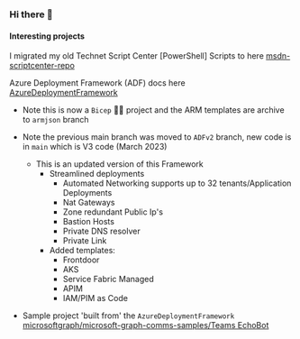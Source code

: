 ### Hi there 👋

#### Interesting projects
I migrated my old Technet Script Center [PowerShell] Scripts to here [msdn-scriptcenter-repo](https://brwilkinson.github.io/msdn-scriptcenter-repo/)

Azure Deployment Framework (ADF) docs here [AzureDeploymentFramework](https://brwilkinson.github.io/AzureDeploymentFramework/)
- Note this is now a `Bicep` 💪🏼 project and the ARM templates are archive to `armjson` branch
- Note the previous main branch was moved to `ADFv2` branch, new code is in `main` which is V3 code (March 2023)
  - This is an updated version of this Framework
    - Streamlined deployments
      - Automated Networking supports up to 32 tenants/Application Deployments
      - Nat Gateways
      - Zone redundant Public Ip's
      - Bastion Hosts
      - Private DNS resolver
      - Private Link
    - Added templates:
      - Frontdoor
      - AKS
      - Service Fabric Managed
      - APIM
      - IAM/PIM as Code

- Sample project 'built from' the `AzureDeploymentFramework` [microsoftgraph/microsoft-graph-comms-samples/Teams EchoBot](https://github.com/microsoftgraph/microsoft-graph-comms-samples/tree/master/Samples/PublicSamples/EchoBot)

<!--
**brwilkinson/brwilkinson** is a ✨ _special_ ✨ repository because its `README.md` (this file) appears on your GitHub profile.

Here are some ideas to get you started:

- 🔭 I’m currently working on ...
- 🌱 I’m currently learning ...
- 👯 I’m looking to collaborate on ...
- 🤔 I’m looking for help with ...
- 💬 Ask me about ...
- 📫 How to reach me: ...
- 😄 Pronouns: ...
- ⚡ Fun fact: ...
-->


